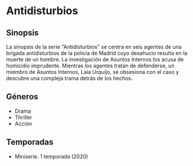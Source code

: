 # Antidisturbios

## Sinopsis
La sinopsis de la serie "Antidisturbios" se centra en seis agentes de una brigada antidisturbios de la policía de Madrid cuyo desahucio resulta en la muerte de un hombre. La investigación de Asuntos Internos los acusa de homicidio imprudente. Mientras los agentes tratan de defenderse, un miembro de Asuntos Internos, Laia Urquijo, se obsesiona con el caso y descubre una compleja trama detrás de los hechos.

## Géneros

- Drama
- Thriller
- Acción

## Temporadas
- Miniserie. 1 temporada (2020)
